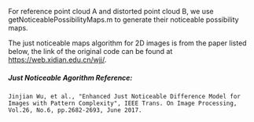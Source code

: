 For reference point cloud A and distorted point cloud B, we use getNoticeablePossibilityMaps.m to generate their noticeable possibility maps.

The just noticeable maps algorithm for 2D images is from the paper listed below, the link of the original code can be found at https://web.xidian.edu.cn/wjj/.

##### Just Noticeable Agorithm Reference:
```
Jinjian Wu, et al., "Enhanced Just Noticeable Difference Model for Images with Pattern Complexity", IEEE Trans. On Image Processing, Vol.26, No.6, pp.2682-2693, June 2017.
```


